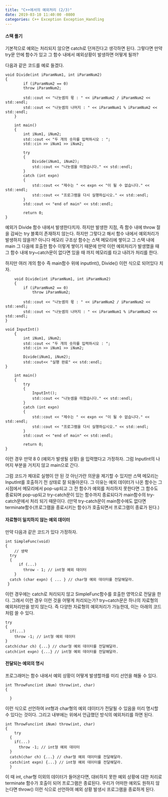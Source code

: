 ```yaml
---
title: "C++에서의 예외처리 (2/3)"
date: 2019-03-10 11:40:00 -0800
categories: C++ Exception Exception_Handling
---
```


#### 스택 풀기

기본적으로 예외는 처리되지 않으면 catch로 던져진다고 생각하면 된다. 그렇다면 만약 try문 안에 함수가 있고 그 함수 내에서 예외상황이 발생하면
어떻게 될까?

다음과 같은 코드를 예로 들겠다.

	void Divide(int iParamNum1, int iParamNum2)
	{
     		if (iParamNum2 == 0)
       		throw iParamNum2;
  
     		std::cout << "나눗셈의 몫 : " << iParamNum2 / iParamNum2 << std::endl;
     		std::cout << "나눗셈의 나머지 : " << iParamNum1 % iParamNum2 << std::endl;
    	}
  
     	int main()
     	{
     		int iNum1, iNum2;
     		std::cout << "두 개의 숫자를 입력하시오 : ";
      		std::cin >> iNum1 >> iNum2;
  
      		try
      		{
       			Divide(iNum1, iNum2);
      			std::cout << "나눗셈을 마쳤습니다." << std::endl;
        	}
      		catch (int expn)
      		{
        		std::cout << "제수는 " << expn << "이 될 수 없습니다." << std::endl;
       			std::cout << "프로그램을 다시 실행하십시오." << std::endl;
     		}
      		std::cout << "end of main" << std::endl;
  
      		return 0; 
	}
 
예외가 Divide 함수 내에서 발생한다치자. 하지만 발생한 지점, 즉 함수 내에 throw 절을 감싸는 try 블록이 존재하지 않는다.
하지만 그렇다고 해서 함수 내에서 예외처리가 발생하지 않을까? 아니다 메모리 구조상 함수는 스택 메모리에 쌓이고 그 스택 내에 main 그 다음에 
호출한 함수 이렇게 쌓이기 때문에 만약 이런 예외처리가 발생했을 때 그 함수 내에 try~catch문이 없다면 있을 때 까지 메모리를 타고 내려가 
처리를 한다. 

하지만 여러 개의 함수 즉 main함수 위에 inputInt(), Divide() 이런 식으로 되어있다 치자.

    	void Divide(int iParamNum1, int iParamNum2)
    	{
      		if (iParamNum2 == 0)
        		throw iParamNum2;
  
      		std::cout << "나눗셈의 몫 : " << iParamNum2 / iParamNum2 << std::endl;
     		std::cout << "나눗셈의 나머지 : " << iParamNum1 % iParamNum2 << std::endl;
	}
	
	void InputInt()
     	{
        	int iNum1, iNum2;
         	std::cout << "두 개의 숫자를 입력하시오 : ";
        	std::cin >> iNum1 >> iNum2;
  
     		Divide(iNum1, iNum2);
      		std::cout<< "실행 완료" << std::endl;
	}
	
     	int main()
     	{
        	try
       		{
          		InputInt();
          		std::cout << "나눗셈을 마쳤습니다." << std::endl;
       		}
        	catch (int expn)
       		{
         		std::cout << "제수는 " << expn << "이 될 수 없습니다." << std::endl;
         		std::cout << "프로그램을 다시 실행하십시오." << std::endl;
       		}
       		std::cout << "end of main" << std::endl;
    
       		return 0;
	}
  
이런 경우 만약 8 0 (예외가 발생될 상황) 을 입력했다고 가정하자. 그럼 InputInt의 나머지 부분을 거치지 않고 main으로 간다.

그럼 코드가 제대로 실행이 안 된 것 아닌가란 의문을 제기할 수 있지만 스택 메모리는 InputInt를 호출하기 전 상태로 잘 되돌아온다.
그 이유는 예외 데이터가 나온 함수는 그 시점에서 메모리에서 pop-up되고 그 전 함수가 예외를 처리하지 못한다면 그 함수도 종료되며 pop-up되고 
try-catch문이 있는 함수까지 종료되다가 main함수의 try-catch문에서 처리 되기 때문이다.
(만약 try-catch문이 main함수에도 없다면 terminate함수(프로그램을 종료시키는 함수)가 호출되면서 프로그램이 종료가 된다.)

#### 자료형이 일치하지 않는 예외 데이터 

만약 다음과 같은 코드가 있다 가정하자.

    int SimpleFunc(void)
    {
	    // 생략
  	  try
  	  {
	  	  if (...)
	  	  	throw - 1; // int형 예외 데이터
	    }
  	  catch (char expn) { ... } // char형 예외 데이터를 전달해달라.
  	 }

이런 경우에는 catch로 처리되지 않고 SimpleFunc함수를 호출한 영역으로 전달을 한다.
그래서 이런 경우 이런 것을 어떻게 처리되는가? try~catch문은 하나의 자료형의 예외처리만을 받지 않는다. 즉 다양한 자료형의 예외처리가 가능한데,
이는 아래의 코드처럼 쓸 수 있다.

    try
    {
      if(...)
        throw -1; // int형 예외 데이터
    }
    catch(char ch) {...} // char형 예외 데이터를 전달해달라.
    catch(int expn) {...} // int형 예외 데이터를 전달해달라.
    
#### 전달되는 예외의 명시

프로그래머는 함수 내에서 예외 상황이 어떻게 발생할까를 미리 선언을 해둘 수 있다.

    int ThrowFunc(int iNum) throw(int, char)
    {
      
  	  }
  
이런 식으로 선언하여 int형과 char형의 예외 데이터가 전달될 수 있음을 미리 명시할 수 있다는 것이다.
그리고 내부에는 위에서 언급했던 방식의 예외처리를 하면 된다.

    int ThrowFunc(int iNum) throw(int, char)
    {
        try
      {
        if(...)
          throw -1; // int형 예외 데이터
      }
      catch(char ch) {...} // char형 예외 데이터를 전달해달라.
      catch(int expn) {...} // int형 예외 데이터를 전달해달라.
  	  }
  
이 때 int, char형 이외의 데이터가 들어온다면, 대비하지 못한 예외 상황에 대한 처리로 terminate 함수가 호출이 되어 프로그램은 종료된다.
우리가 어떠한 예외도 원하지 않는다면 throw() 이런 식으로 선언하여 예외 상황 발생시 프로그램을 종료하게 된다.

